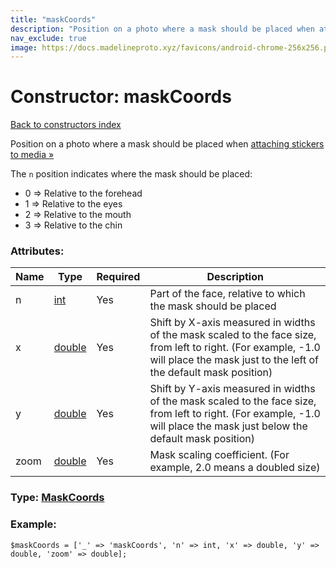 ```yaml
---
title: "maskCoords"
description: "Position on a photo where a mask should be placed when attaching stickers to media »"
nav_exclude: true
image: https://docs.madelineproto.xyz/favicons/android-chrome-256x256.png
---
```

# Constructor: maskCoords  
[Back to constructors index](/API_docs/constructors/index.html)



Position on a photo where a mask should be placed when [attaching stickers to media »](https://core.telegram.org/api/stickers#attached-stickers)

The `n` position indicates where the mask should be placed:

- 0 =&gt; Relative to the forehead
- 1 =&gt; Relative to the eyes
- 2 =&gt; Relative to the mouth
- 3 =&gt; Relative to the chin

### Attributes:

| Name     |    Type       | Required | Description |
|----------|---------------|----------|-------------|
|n|[int](/API_docs/types/int.html) | Yes|Part of the face, relative to which the mask should be placed|
|x|[double](/API_docs/types/double.html) | Yes|Shift by X-axis measured in widths of the mask scaled to the face size, from left to right. (For example, -1.0 will place the mask just to the left of the default mask position)|
|y|[double](/API_docs/types/double.html) | Yes|Shift by Y-axis measured in widths of the mask scaled to the face size, from left to right. (For example, -1.0 will place the mask just below the default mask position)|
|zoom|[double](/API_docs/types/double.html) | Yes|Mask scaling coefficient. (For example, 2.0 means a doubled size)|



### Type: [MaskCoords](/API_docs/types/MaskCoords.html)


### Example:

```
$maskCoords = ['_' => 'maskCoords', 'n' => int, 'x' => double, 'y' => double, 'zoom' => double];
```  
